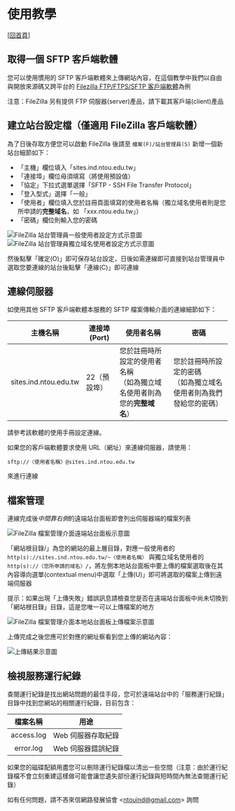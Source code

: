 # 使用教學

[[回首頁](https://sites.ind.ntou.edu.tw)]

## 取得一個 SFTP 客戶端軟體
您可以使用慣用的 SFTP 客戶端軟體來上傳網站內容，在這個教學中我們以自由與開放來源碼又跨平台的 [Filezilla FTP/FTPS/SFTP 客戶端軟體](https://filezilla-project.org/)為例

注意：FileZilla 另有提供 FTP 伺服器(server)產品，請下載其客戶端(client)產品

## 建立站台設定檔（僅適用 FileZilla 客戶端軟體）
為了日後存取方便您可以啟動 FileZilla 後請至 `檔案(F)/站台管理員(S)` 新增一個新站台細節如下：

* 「主機」欄位填入「sites.ind.ntou.edu.tw」
* 「連接埠」欄位毋須填寫（將使用預設值）
* 「協定」下拉式選單選擇「SFTP - SSH File Transfer Protocol」
* 「登入型式」選擇「一般」
* 「使用者」欄位填入您於註冊頁面填寫的使用者名稱（獨立域名使用者則是您所申請的**完整域名**，如 「xxx.ntou.edu.tw」）
* 「密碼」欄位則輸入您的密碼

![FileZilla 站台管理員一般使用者設定方式示意圖](assets/pictures/tutorial-filezilla-site-manager-regular-user-example.png)  
![FileZilla 站台管理員獨立域名使用者設定方式示意圖](assets/pictures/tutorial-filezilla-site-manager-individual-domain-user-example.png)

然後點擊「確定(O)」即可保存站台設定，日後如需連線即可直接到站台管理員中選取您要連線的站台後點擊「連線&#x0028;C&#x0029;」即可連線

## 連線伺服器
如使用其他 SFTP 客戶端軟體本服務的 SFTP 檔案傳輸介面的連線細節如下：

<table>
	<thead>
		<tr><th>主機名稱</th><th>連接埠(Port)</th><th>使用者名稱</th><th>密碼</th></tr>
	</thead>
	<tbody>
		<tr><td>sites.ind.ntou.edu.tw</td><td>22（預設埠）</td><td>您於註冊時所設定的使用者名稱<br />（如為獨立域名使用者則為您的<strong>完整域名</strong>）</td><td>您於註冊時所設定的密碼<br />（如為獨立域名使用者則為我們發給您的密碼）</td></tr>
	</tbody>
</table>

請參考該軟體的使用手冊設定連線。

如果您的客戶端軟體要求使用 URL（網址）來連線伺服器，請使用：

    sftp://〈使用者名稱〉@sites.ind.ntou.edu.tw

來進行連線

## 檔案管理
連線完成後*中間靠右側*的遠端站台面板即會列出伺服器端的檔案列表

![FileZilla 檔案管理介面遠端站台面板示意圖](assets/pictures/tutorial-filezilla-file-manager-remote-panel-rootdir.png)

「網站根目錄/」為您的網站的最上層目錄，對應一般使用者的 `http(s)://sites.ind.ntou.edu.tw/~〈使用者名稱〉` 與獨立域名使用者的 `http(s)://〈您所申請的域名〉/`，將左側本地站台面板中要上傳的檔案選取後在其內容導向選單(contextual menu)中選取「上傳(U)」即可將選取的檔案上傳到遠端伺服器

提示：如果出現「上傳失敗」錯誤訊息請檢查您是否在遠端站台面板中尚未切換到「網站根目錄」目錄，這是您唯一可以上傳檔案的地方

![FileZilla 檔案管理介面本地站台面板上傳檔案示意圖](assets/pictures/tutorial-filezilla-file-manager-local-panel-file-upload.png)

上傳完成之後您應可於對應的網址察看到您上傳的網站內容：

![上傳結果示意圖](assets/pictures/tutorial-individual-domain-upload-result.png)

## 檢視服務運行紀錄
查閱運行紀錄是找出網站問題的最佳手段，您可於遠端站台中的「服務運行紀錄」目錄中找到您網站的相關運行紀錄，目前包含：

| 檔案名稱 | 用途 | 
| :--------: | :-------: |
| access.log | Web 伺服器存取紀錄 |
| error.log | Web 伺服器錯誤紀錄 | 

如果您的磁碟配額用盡您可以刪除運行紀錄檔以清出一些空間（注意：由於運行紀錄檔不會立刻重建這樣做可能會讓您遺失部份運行紀錄與短時間內無法查閱運行紀錄）

如有任何問題，請不吝來信網路發展協會 &lt;<ntouind@gmail.com>&gt; 詢問